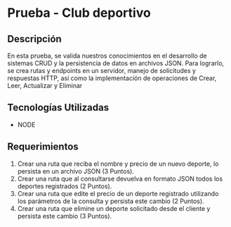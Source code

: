 # Prueba - Club deportivo
## Descripción
En esta prueba, se valida nuestros conocimientos en el desarrollo de sistemas CRUD y la persistencia de datos en archivos JSON. Para lograrlo, se crea rutas y endpoints en un servidor, manejo de solicitudes y respuestas HTTP, así como la implementación de operaciones de Crear, Leer, Actualizar y Eliminar
## Tecnologías Utilizadas
- NODE
## Requerimientos
1. Crear una ruta que reciba el nombre y precio de un nuevo deporte, lo persista en un
archivo JSON (3 Puntos).
2. Crear una ruta que al consultarse devuelva en formato JSON todos los deportes
registrados (2 Puntos).
3. Crear una ruta que edite el precio de un deporte registrado utilizando los parámetros
de la consulta y persista este cambio (2 Puntos).
4. Crear una ruta que elimine un deporte solicitado desde el cliente y persista este
cambio (3 Puntos).
